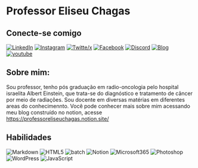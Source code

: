 # Professor Eliseu Chagas

## Conecte-se comigo
[![LinkedIn](https://img.shields.io/badge/LinkedIn-000?style=for-the-badge&logo=linkedin&logoColor=0E76A8)](https://www.linkedin.com/in/gilson-eliseu-chagas-silva-2b1963137/)
[![Instagram](https://img.shields.io/badge/Instagram-000?style=for-the-badge&logo=instagram)](https://www.instagram.com/professoreliseuchagas/)
[![Twitte/x](https://img.shields.io/badge/Twitter-000?style=for-the-badge&logo=twitter)](https://twitter.com/Gilson_Eliseu)
[![Facebook](https://img.shields.io/badge/Facebook-000?style=for-the-badge&logo=facebook)](https://www.facebook.com/eliseu.chagassilva)
[![Discord](https://img.shields.io/badge/Discord-000?style=for-the-badge&logo=discord)](https://www.discord.com/in/eliseu_chagass)
[![Blog](https://img.shields.io/badge/Blog_Professor_Eliseu_Chagas-000?style=for-the-badge&logo=notion)](https://professoreliseuchagas.notion.site/)
[![youtube](https://img.shields.io/badge/youtube-000?style=for-the-badge&logo=youtube)](https://www.youtube.com/channel/UCAQqWqSUmQdOqjQ_5xfXOBA)

## Sobre mim:
Sou professor, tenho pós graduação em radio-oncologia pelo hospital israelita Albert Einstein, que trata-se do diagnóstico e tratamento de câncer por meio de radiações. Sou docente em diversas matérias em diferentes areas do conhecimennto. Você pode conhecer mais sobre mim acessando meu blog construído no notion, acesse https://professoreliseuchagas.notion.site/

## Habilidades
![Markdown](https://img.shields.io/badge/Markdown-000?style=for-the-badge&logo=markdown)
![HTML5](https://img.shields.io/badge/HTML5-000?style=for-the-badge&logo=html5)
![batch](https://img.shields.io/badge/batch_'arquivos_em_lote'-000?style=for-the-badge&logo=batch)
![Notion](https://img.shields.io/badge/Notion-000?style=for-the-badge&logo=Notion)
![Microsoft365](https://img.shields.io/badge/Microsoft365-000?style=for-the-badge&logo=Microsoft365)
![Photoshop](https://img.shields.io/badge/Photoshop-000?style=for-the-badge&logo=Photoshop)
![WordPress](https://img.shields.io/badge/WordPress-000?style=for-the-badge&logo=WordPress)
![JavaScript](https://img.shields.io/badge/JavaScript-000?style=for-the-badge&logo=javascript)
